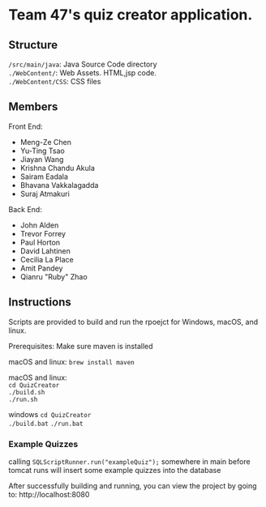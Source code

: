 # Team 47's quiz creator application.

## Structure
`/src/main/java`: Java Source Code directory  
`./WebContent/`: Web Assets. HTML,jsp code.  
`./WebContent/CSS`: CSS files

## Members

Front End:
 - Meng-Ze Chen
 - Yu-Ting Tsao
 - Jiayan Wang
 - Krishna Chandu Akula
 - Sairam Eadala
 - Bhavana Vakkalagadda
 - Suraj Atmakuri

Back End:
 - John Alden
 - Trevor Forrey
 - Paul Horton
 - David Lahtinen
 - Cecilia La Place
 - Amit Pandey
 - Qianru "Ruby" Zhao

## Instructions

Scripts are provided to build and run the rpoejct for Windows, macOS, and linux.

Prerequisites:
Make sure maven is installed

macOS and linux:
`brew install maven`

macOS and linux:  
`cd QuizCreator`  
`./build.sh`  
`./run.sh`  

windows
`cd QuizCreator`  
`./build.bat`
`./run.bat`

### Example Quizzes
calling `SQLScriptRunner.run("exampleQuiz");` somewhere in main before tomcat runs will insert some example quizzes into the database

After successfully building and running, you can view the project by going to:
http://localhost:8080

